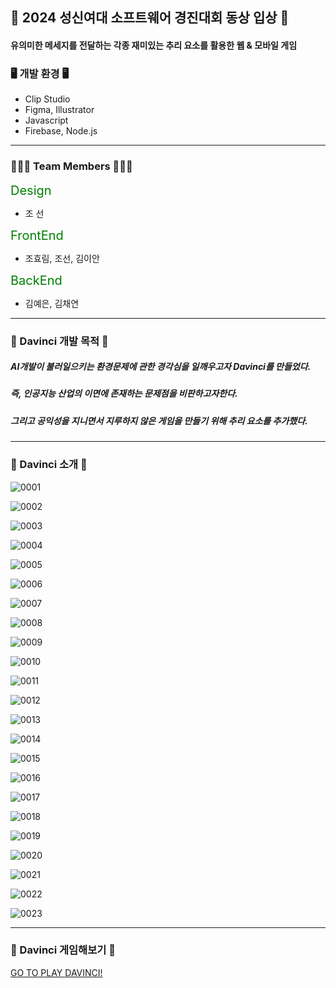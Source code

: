 ## 🤖 2024 성신여대 소프트웨어 경진대회 동상 입상 🤖
#### <Davinci>  유의미한 메세지를 전달하는 각종 재미있는 추리 요소를 활용한 웹 & 모바일 게임



### 🖥️ 개발 환경 🖥️
* Clip Studio
* Figma, Illustrator
* Javascript
* Firebase, Node.js
---



### 👩🏻‍💻 Team Members 👩🏻‍💻
<span style="font-size: 20px; color: green">Design</span>
* 조 선

  
<span style="font-size: 20px; color: green">FrontEnd</span>
* 조효림, 조선, 김이안


<span style="font-size: 20px; color: green">BackEnd</span>
* 김예은, 김채연
---



### 👾 Davinci 개발 목적 👾
##### AI개발이 불러일으키는 환경문제에 관한 경각심을 일깨우고자 Davinci를 만들었다.


##### 즉, 인공지능 산업의 이면에 존재하는 문제점을 비판하고자한다. 


##### 그리고 공익성을 지니면서 지루하지 않은 게임을 만들기 위해 추리 요소를 추가했다. 
---



### 👾 Davinci 소개 👾
![0001](https://github.com/user-attachments/assets/2ba3a055-24c9-49ff-8747-4e8969b84318)


![0002](https://github.com/user-attachments/assets/0233d227-acf4-4f20-838b-497c4949e259)


![0003](https://github.com/user-attachments/assets/36463c74-bb8f-4cdf-b9e1-74ec7283b3a7)


![0004](https://github.com/user-attachments/assets/463cf0f6-4525-4f8f-9c97-02f25257273b)


![0005](https://github.com/user-attachments/assets/0101ec96-8f45-4956-92aa-9034e91ea687)


![0006](https://github.com/user-attachments/assets/9dee7836-ab7f-4527-affd-003cc17a5dce)


![0007](https://github.com/user-attachments/assets/ac6b1200-fba5-4f13-b626-598773cd0184)


![0008](https://github.com/user-attachments/assets/f4410609-f0a6-4c8c-bd4c-5896e63f7e29)


![0009](https://github.com/user-attachments/assets/4068d38a-5190-4640-bf5b-515708cd0ae8)


![0010](https://github.com/user-attachments/assets/471cbfda-7c81-4011-82c8-92e014834cb1)


![0011](https://github.com/user-attachments/assets/ed2f5a8c-0fc6-43d8-9aa3-8dbe7205131c)


![0012](https://github.com/user-attachments/assets/298556c3-cbe8-4e30-b9f5-ede48f052c9f)


![0013](https://github.com/user-attachments/assets/f0e51d8b-7aa2-40c5-a8e8-6d6c97c85ad1)


![0014](https://github.com/user-attachments/assets/e01c8690-81ad-4149-a944-bbbd961a4ea4)


![0015](https://github.com/user-attachments/assets/2d2baacd-1e15-4eee-8c78-9caa94f1d3ed)


![0016](https://github.com/user-attachments/assets/dae93b58-64a5-4105-aeb3-e8e45af3a400)


![0017](https://github.com/user-attachments/assets/6293f0eb-79f6-4ecd-8c2c-646b66d59083)


![0018](https://github.com/user-attachments/assets/17abb0fd-391a-4c62-bf7e-bc32e4382784)


![0019](https://github.com/user-attachments/assets/d6d4fc5d-81df-4df0-ac32-cf4094cdb480)


![0020](https://github.com/user-attachments/assets/ce651468-8483-4a59-99de-8449ef28ca88)


![0021](https://github.com/user-attachments/assets/fcd2b5f5-4aee-477b-88a9-ae94af0a479b)


![0022](https://github.com/user-attachments/assets/8afcf53a-b699-413a-a092-5583acee6e41)


![0023](https://github.com/user-attachments/assets/e1a78351-0043-4b20-9141-944d0b211289)


---



### 👾 Davinci 게임해보기 👾
[GO TO PLAY DAVINCI!](https://swcontest-e2cf1.firebaseapp.com/)
